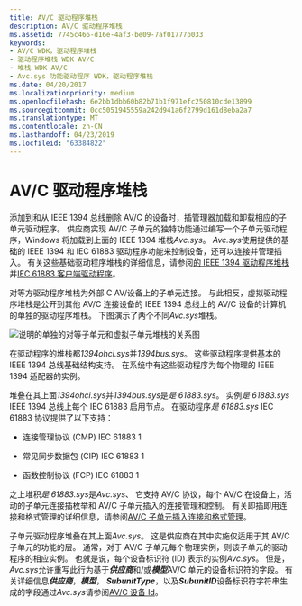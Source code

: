 ```yaml
---
title: AV/C 驱动程序堆栈
description: AV/C 驱动程序堆栈
ms.assetid: 7745c466-d16e-4af3-be09-7af01777b033
keywords:
- AV/C WDK，驱动程序堆栈
- 驱动程序堆栈 WDK AV/C
- 堆栈 WDK AV/C
- Avc.sys 功能驱动程序 WDK，驱动程序堆栈
ms.date: 04/20/2017
ms.localizationpriority: medium
ms.openlocfilehash: 6e2bb1dbb60b82b71b1f971efc250810cde13899
ms.sourcegitcommit: 0cc5051945559a242d941a6f2799d161d8eba2a7
ms.translationtype: MT
ms.contentlocale: zh-CN
ms.lasthandoff: 04/23/2019
ms.locfileid: "63384822"
---
```

# <a name="avc-driver-stacks"></a>AV/C 驱动程序堆栈





添加到和从 IEEE 1394 总线删除 AV/C 的设备时，插管理器加载和卸载相应的子单元驱动程序。 供应商实现 AV/C 子单元的独特功能通过编写一个子单元驱动程序，Windows 将加载到上面的 IEEE 1394 堆栈*Avc.sys*。 *Avc.sys*使用提供的基础的 IEEE 1394 和 IEC 61883 驱动程序功能来控制设备，还可以连接并管理插入。 有关这些基础驱动程序堆栈的详细信息，请参阅[的 IEEE 1394 驱动程序堆栈](https://msdn.microsoft.com/library/windows/hardware/ff538867)并[IEC 61883 客户端驱动程序](https://msdn.microsoft.com/library/windows/hardware/ff537188)。

对等方驱动程序堆栈为外部 C AV/设备上的子单元连接。 与此相反，虚拟驱动程序堆栈是公开到其他 AV/C 连接设备的 IEEE 1394 总线上的 AV/C 设备的计算机的单独的驱动程序堆栈。 下图演示了两个不同*Avc.sys*堆栈。

![说明的单独的对等子单元和虚拟子单元堆栈的关系图](images/avcdiag.gif)

在驱动程序的堆栈都*1394ohci.sys*并*1394bus.sys*。 这些驱动程序提供基本的 IEEE 1394 总线基础结构支持。 在系统中有这些驱动程序为每个物理的 IEEE 1394 适配器的实例。

堆叠在其上面*1394ohci.sys*并*1394bus.sys*是*是 61883.sys*。 实例*是 61883.sys* IEEE 1394 总线上每个 IEC 61883 启用节点。 在驱动程序*是 61883.sys* IEC 61883 协议提供了以下支持：

-   连接管理协议 (CMP) IEC 61883 1

-   常见同步数据包 (CIP) IEC 61883 1

-   函数控制协议 (FCP) IEC 61883 1

之上堆积*是 61883.sys*是*Avc.sys*、 它支持 AV/C 协议，每个 AV/C 在设备上，活动的子单元连接插枚举和 AV/C 子单元插入的连接管理和控制。 有关即插即用连接和格式管理的详细信息，请参阅[AV/C 子单元插入连接和格式管理](av-c-subunit-plug-connection-and-format-management.md)。

子单元驱动程序堆叠在其上面*Avc.sys*。 这是供应商在其中实施仅适用于其 AV/C 子单元的功能的层。 通常，对于 AV/C 子单元每个物理实例，则该子单元的驱动程序的相应实例。 也就是说，每个设备标识符 (ID) 表示的实例*Avc.sys*。 但是， *Avc.sys*允许重写此行为基于***供应商***和/或***模型***AV/C 单元的设备标识符的字段。 有关详细信息***供应商***，***模型***， ***SubunitType***，以及***SubunitID***设备标识符字符串生成的字段通过*Avc.sys*请参阅[AV/C 设备 Id](av-c-device-identifiers.md)。

 

 




